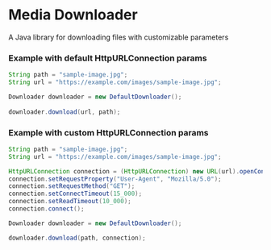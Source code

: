 # Media Downloader

A Java library for downloading files with customizable parameters

### Example with default HttpURLConnection params
```java
String path = "sample-image.jpg";
String url = "https://example.com/images/sample-image.jpg";

Downloader downloader = new DefaultDownloader();
        
downloader.download(url, path);
```



### Example with custom HttpURLConnection params
```java
String path = "sample-image.jpg";
String url = "https://example.com/images/sample-image.jpg";

HttpURLConnection connection = (HttpURLConnection) new URL(url).openConnection();
connection.setRequestProperty("User-Agent", "Mozilla/5.0");
connection.setRequestMethod("GET");
connection.setConnectTimeout(15_000);
connection.setReadTimeout(10_000);
connection.connect();

Downloader downloader = new DefaultDownloader();

downloader.download(path, connection);
```